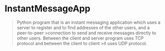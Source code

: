 # InstantMessageApp

>Python program that is an instant messaging application which uses a server to register and to find addresses of the other users, and a peer-to-peer >connection to send and receive messages directly to other users. Between the client and server program uses TCP protocol and between the client to client >it uses UDP protocol.
